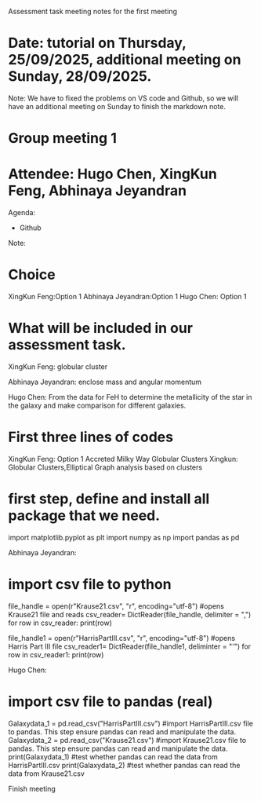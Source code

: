 Assessment task meeting notes for the first meeting
# Date: tutorial on Thursday, 25/09/2025, additional meeting on Sunday, 28/09/2025.
Note: We have to fixed the problems on VS code and Github, so we will have an additional meeting on Sunday to finish the markdown note.
# Group meeting 1 
# Attendee: Hugo Chen, XingKun Feng, Abhinaya Jeyandran

Agenda:
- Github

Note:
# Choice
XingKun Feng:Option 1
Abhinaya Jeyandran:Option 1
Hugo Chen: Option 1

# What will be included in our assessment task.
XingKun Feng: globular cluster


Abhinaya Jeyandran: enclose mass and angular momentum


Hugo Chen: From the data for FeH to determine the metallicity of the star in the galaxy and make comparison for different galaxies.


# First three lines of codes
XingKun Feng: 
Option 1 Accreted Milky Way Globular Clusters
Xingkun: Globular Clusters,Elliptical 
Graph analysis based on clusters
# first step, define and install all package that we need.
import matplotlib.pyplot as plt
import numpy as np
import pandas as pd

Abhinaya Jeyandran:
# import csv file to python 
file_handle = open(r"Krause21.csv", "r", encoding="utf-8") #opens Krause21 file and reads
csv_reader= DictReader(file_handle, delimiter = ",")
for row in csv_reader:
  print(row)

file_handle1 = open(r"HarrisPartIII.csv", "r", encoding="utf-8") #opens Harris Part III file
csv_reader1=  DictReader(file_handle1, deliminter = "'")
for row in csv_reader1:
  print(row)


Hugo Chen:
# import csv file to pandas (real)
Galaxydata_1 = pd.read_csv("HarrisPartIII.csv") #import HarrisPartIII.csv file to pandas. This step ensure pandas can read and manipulate the data. 
Galaxydata_2 = pd.read_csv("Krause21.csv") #import Krause21.csv file to pandas. This step ensure pandas can read and manipulate the data. 
print(Galaxydata_1) #test whether pandas can read the data from HarrisPartIII.csv
print(Galaxydata_2) #test whether pandas can read the data from Krause21.csv

Finish meeting
